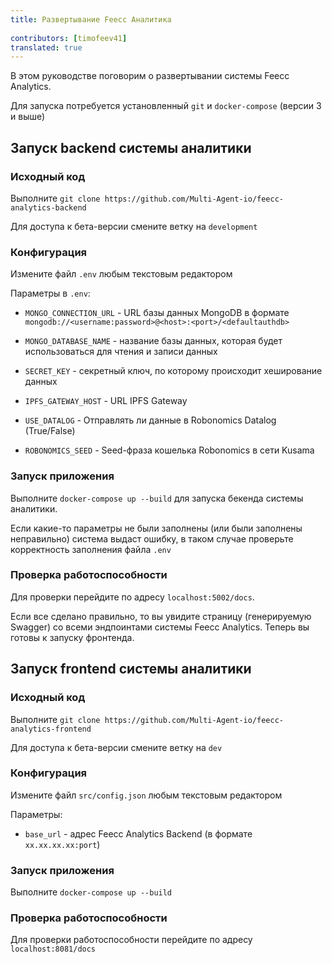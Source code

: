 ```yaml
---
title: Развертывание Feecc Аналитика
 
contributors: [timofeev41]
translated: true
---
```


В этом руководстве поговорим о развертывании системы Feecc Analytics.

Для запуска потребуется установленный `git` и `docker-compose` (версии 3 и выше)

## Запуск backend системы аналитики

### Исходный код

Выполните `git clone https://github.com/Multi-Agent-io/feecc-analytics-backend`

Для доступа к бета-версии смените ветку на `development`

### Конфигурация

Измените файл `.env` любым текстовым редактором

Параметры в `.env`:

* `MONGO_CONNECTION_URL` - URL базы данных MongoDB в формате `mongodb://<username:password>@<host>:<port>/<defaultauthdb>`

* `MONGO_DATABASE_NAME` - название базы данных, которая будет использоваться для чтения и записи данных

* `SECRET_KEY` - секретный ключ, по которому происходит хеширование данных

* `IPFS_GATEWAY_HOST` - URL IPFS Gateway

* `USE_DATALOG` - Отправлять ли данные в Robonomics Datalog (True/False)

* `ROBONOMICS_SEED` - Seed-фраза кошелька Robonomics в сети Kusama

### Запуск приложения

Выполните `docker-compose up --build` для запуска бекенда системы аналитики.

Если какие-то параметры не были заполнены (или были заполнены неправильно) система выдаст ошибку, в таком случае проверьте корректность заполнения файла `.env`

### Проверка работоспособности

Для проверки перейдите по адресу `localhost:5002/docs`. 

Если все сделано правильно, то вы увидите страницу (генерируемую Swagger) со всеми эндпоинтами системы Feecc Analytics. Теперь вы готовы к запуску фронтенда.

## Запуск frontend системы аналитики

### Исходный код

Выполните `git clone https://github.com/Multi-Agent-io/feecc-analytics-frontend`

Для доступа к бета-версии смените ветку на `dev`

### Конфигурация

Измените файл `src/config.json` любым текстовым редактором

Параметры:

* `base_url` - адрес Feecc Analytics Backend (в формате `хх.хх.хх.хх:port`)

### Запуск приложения

Выполните `docker-compose up --build`

### Проверка работоспособности

Для проверки работоспособности перейдите по адресу `localhost:8081/docs`

